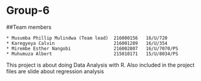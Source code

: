 Group-6
=======

##Team members

	* Musumba Phillip Mulindwa (Team lead)	216000156	16/U/720
	* Karegyeya Calvin						216001289 	16/U/354
	* Mirembe Esther Nangobi				216002807	16/U/7070/PS
	* Muhumuza Albert						215010171	15/U/8034/PS

This project is about doing Data Analysis with R. Also included in the project files are slide about regression analysis
